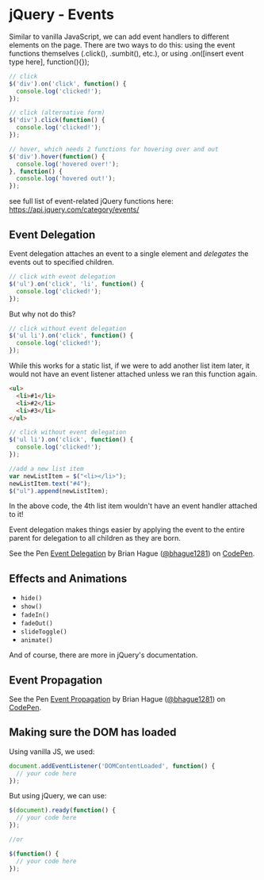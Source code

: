# jQuery - Events

Similar to vanilla JavaScript, we can add event handlers to different elements on the page. There are two ways to do this: using the event functions themselves (.click(), .sumbit(), etc.), or using .on([insert event type here], function(){});

```js
// click
$('div').on('click', function() {
  console.log('clicked!');
});

// click (alternative form)
$('div').click(function() {
  console.log('clicked!');
});

// hover, which needs 2 functions for hovering over and out
$('div').hover(function() {
  console.log('hovered over!');
}, function() {
  console.log('hovered out!');
});

```

see full list of event-related jQuery functions here: https://api.jquery.com/category/events/

## Event Delegation

Event delegation attaches an event to a single element and *delegates* the events out to specified children.

```js
// click with event delegation
$('ul').on('click', 'li', function() {
  console.log('clicked!');
});
```

But why not do this?

```js
// click without event delegation
$('ul li').on('click', function() {
  console.log('clicked!');
});
```

While this works for a static list, if we were to add another list item later, it would not have an event listener attached unless we ran this function again. 

```html
<ul>
  <li>#1</li>
  <li>#2</li>
  <li>#3</li>
</ul>
```

```js
// click without event delegation
$('ul li').on('click', function() {
  console.log('clicked!');
});

//add a new list item
var newListItem = $("<li></li>");
newListItem.text("#4");
$("ul").append(newListItem);
```
In the above code, the 4th list item wouldn't have an event handler attached to it!

Event delegation makes things easier by applying the event to the entire parent for delegation to all children as they are born.

<p data-height="265" data-theme-id="0" data-slug-hash="wWwdxP" data-default-tab="js,result" data-user="bhague1281" data-embed-version="2" class="codepen">See the Pen <a href="http://codepen.io/bhague1281/pen/wWwdxP/">Event Delegation</a> by Brian Hague (<a href="http://codepen.io/bhague1281">@bhague1281</a>) on <a href="http://codepen.io">CodePen</a>.</p>

## Effects and Animations

* `hide()`
* `show()`
* `fadeIn()`
* `fadeOut()`
* `slideToggle()`
* `animate()`

And of course, there are more in jQuery's documentation.

## Event Propagation

<p data-height="465" data-theme-id="0" data-slug-hash="XKrRYQ" data-default-tab="js,result" data-user="bhague1281" data-embed-version="2" class="codepen">See the Pen <a href="http://codepen.io/bhague1281/pen/XKrRYQ/">Event Propagation</a> by Brian Hague (<a href="http://codepen.io/bhague1281">@bhague1281</a>) on <a href="http://codepen.io">CodePen</a>.</p>

## Making sure the DOM has loaded

Using vanilla JS, we used:

```js
document.addEventListener('DOMContentLoaded', function() {
  // your code here
});
```

But using jQuery, we can use:

```js
$(document).ready(function() {
  // your code here
});

//or

$(function() {
  // your code here
});
```
